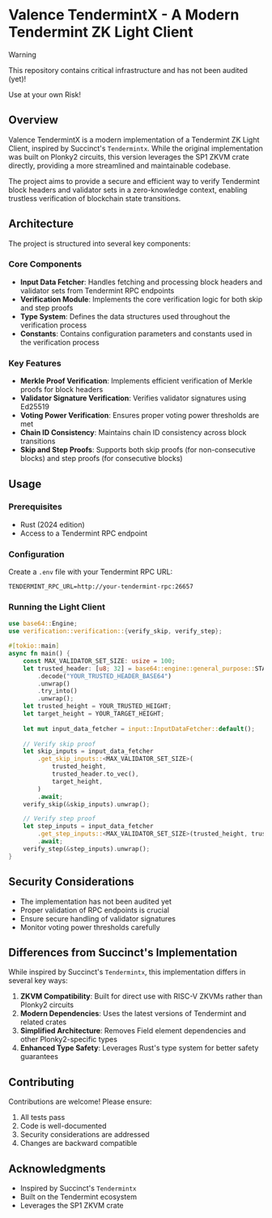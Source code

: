 # Valence TendermintX - A Modern Tendermint ZK Light Client

> [!WARNING]
> This repository contains critical infrastructure 
> and has not been audited (yet)!
>
> Use at your own Risk!

## Overview

Valence TendermintX is a modern implementation of a Tendermint ZK Light Client, inspired by Succinct's `Tendermintx`. While the original implementation was built on Plonky2 circuits, this version leverages the SP1 ZKVM crate directly, providing a more streamlined and maintainable codebase.

The project aims to provide a secure and efficient way to verify Tendermint block headers and validator sets in a zero-knowledge context, enabling trustless verification of blockchain state transitions.

## Architecture

The project is structured into several key components:

### Core Components

- **Input Data Fetcher**: Handles fetching and processing block headers and validator sets from Tendermint RPC endpoints
- **Verification Module**: Implements the core verification logic for both skip and step proofs
- **Type System**: Defines the data structures used throughout the verification process
- **Constants**: Contains configuration parameters and constants used in the verification process

### Key Features

- **Merkle Proof Verification**: Implements efficient verification of Merkle proofs for block headers
- **Validator Signature Verification**: Verifies validator signatures using Ed25519
- **Voting Power Verification**: Ensures proper voting power thresholds are met
- **Chain ID Consistency**: Maintains chain ID consistency across block transitions
- **Skip and Step Proofs**: Supports both skip proofs (for non-consecutive blocks) and step proofs (for consecutive blocks)

## Usage

### Prerequisites

- Rust (2024 edition)
- Access to a Tendermint RPC endpoint

### Configuration

Create a `.env` file with your Tendermint RPC URL:

```env
TENDERMINT_RPC_URL=http://your-tendermint-rpc:26657
```

### Running the Light Client

```rust
use base64::Engine;
use verification::verification::{verify_skip, verify_step};

#[tokio::main]
async fn main() {
    const MAX_VALIDATOR_SET_SIZE: usize = 100;
    let trusted_header: [u8; 32] = base64::engine::general_purpose::STANDARD
        .decode("YOUR_TRUSTED_HEADER_BASE64")
        .unwrap()
        .try_into()
        .unwrap();
    let trusted_height = YOUR_TRUSTED_HEIGHT;
    let target_height = YOUR_TARGET_HEIGHT;
    
    let mut input_data_fetcher = input::InputDataFetcher::default();
    
    // Verify skip proof
    let skip_inputs = input_data_fetcher
        .get_skip_inputs::<MAX_VALIDATOR_SET_SIZE>(
            trusted_height,
            trusted_header.to_vec(),
            target_height,
        )
        .await;
    verify_skip(&skip_inputs).unwrap();

    // Verify step proof
    let step_inputs = input_data_fetcher
        .get_step_inputs::<MAX_VALIDATOR_SET_SIZE>(trusted_height, trusted_header.to_vec())
        .await;
    verify_step(&step_inputs).unwrap();
}
```

## Security Considerations

- The implementation has not been audited yet
- Proper validation of RPC endpoints is crucial
- Ensure secure handling of validator signatures
- Monitor voting power thresholds carefully

## Differences from Succinct's Implementation

While inspired by Succinct's `Tendermintx`, this implementation differs in several key ways:

1. **ZKVM Compatibility**: Built for direct use with RISC-V ZKVMs rather than Plonky2 circuits
2. **Modern Dependencies**: Uses the latest versions of Tendermint and related crates
3. **Simplified Architecture**: Removes Field element dependencies and other Plonky2-specific types
4. **Enhanced Type Safety**: Leverages Rust's type system for better safety guarantees

## Contributing

Contributions are welcome! Please ensure:

1. All tests pass
2. Code is well-documented
3. Security considerations are addressed
4. Changes are backward compatible

## Acknowledgments

- Inspired by Succinct's `Tendermintx`
- Built on the Tendermint ecosystem
- Leverages the SP1 ZKVM crate
